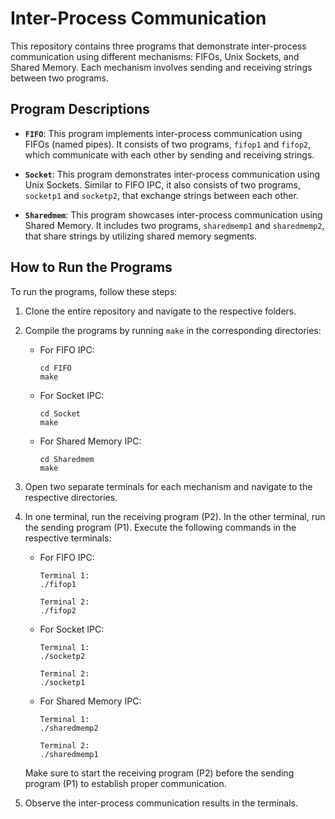 # Inter-Process Communication

This repository contains three programs that demonstrate inter-process communication using different mechanisms: FIFOs, Unix Sockets, and Shared Memory. Each mechanism involves sending and receiving strings between two programs.

## Program Descriptions

- **`FIFO`**: This program implements inter-process communication using FIFOs (named pipes). It consists of two programs, `fifop1` and `fifop2`, which communicate with each other by sending and receiving strings.

- **`Socket`**: This program demonstrates inter-process communication using Unix Sockets. Similar to FIFO IPC, it also consists of two programs, `socketp1` and `socketp2`, that exchange strings between each other.

- **`Sharedmem`**: This program showcases inter-process communication using Shared Memory. It includes two programs, `sharedmemp1` and `sharedmemp2`, that share strings by utilizing shared memory segments.

## How to Run the Programs

To run the programs, follow these steps:

1. Clone the entire repository and navigate to the respective folders.

2. Compile the programs by running `make` in the corresponding directories:

   - For FIFO IPC:
     ```
     cd FIFO
     make
     ```

   - For Socket IPC:
     ```
     cd Socket
     make
     ```

   - For Shared Memory IPC:
     ```
     cd Sharedmem
     make
     ```

3. Open two separate terminals for each mechanism and navigate to the respective directories.

4. In one terminal, run the receiving program (P2). In the other terminal, run the sending program (P1). Execute the following commands in the respective terminals:

   - For FIFO IPC:
     ```
     Terminal 1:
     ./fifop1

     Terminal 2:
     ./fifop2
     ```

   - For Socket IPC:
     ```
     Terminal 1:
     ./socketp2

     Terminal 2:
     ./socketp1
     ```

   - For Shared Memory IPC:
     ```
     Terminal 1:
     ./sharedmemp2

     Terminal 2:
     ./sharedmemp1
     ```

   Make sure to start the receiving program (P2) before the sending program (P1) to establish proper communication.

5. Observe the inter-process communication results in the terminals.

